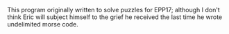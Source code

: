 This program originally written to solve puzzles for EPP17; although I don't
think Eric will subject himself to the grief he received the last time
he wrote undelimited morse code.

